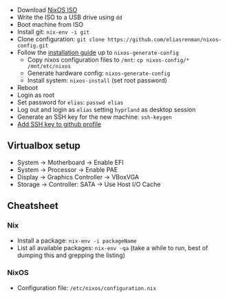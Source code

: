 * Download [NixOS ISO](https://nixos.org/nixos/download.html)
* Write the ISO to a USB drive using `dd`
* Boot machine from ISO
* Install git: `nix-env -i git`
* Clone configuration: `git clone https://github.com/eliasrenman/nixos-config.git`
* Follow the [installation guide](https://nixos.org/nixos/manual/index.html#sec-installation) up to `nixos-generate-config`
  * Copy nixos configuration files to `/mnt`: `cp nixos-config/* /mnt/etc/nixos`
  * Generate hardware config: `nixos-generate-config`
  * Install system: `nixos-install` (set root password)
* Reboot
* Login as root
* Set password for `elias`: `passwd elias`
* Log out and login as `elias` setting `hyprland` as desktop session
* Generate an SSH key for the new machine: `ssh-keygen`
* [Add SSH key to github profile](https://github.com/settings/ssh/new)
 <!--
# Remove this until i've create dotfiles * Clone dotfiles: `git clone --recursive git@github.com:willprice/dotfiles.git ~/.dotfiles`
# * Install dotfiles: `cd ~/.dotfiles; ./install-all.sh`
-->
## Virtualbox setup

- System -> Motherboard -> Enable EFI
- System -> Processor -> Enable PAE
- Display -> Graphics Controller -> VBoxVGA
- Storage -> Controller: SATA -> Use Host I/O Cache

## Cheatsheet
### Nix

* Install a package: `nix-env -i packageName`
* List all available packages: `nix-env -qa` (take a while to run, best of dumping this and grepping the listing)


### NixOS

* Configuration file: `/etc/nixos/configuration.nix`
